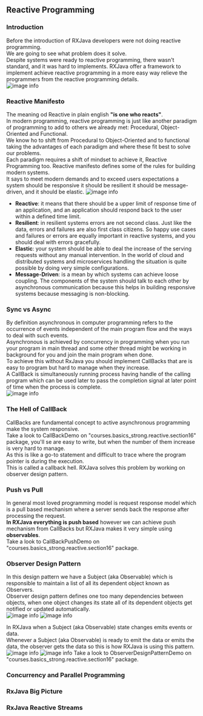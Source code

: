 ## Reactive Programming

### Introduction
Before the introduction of RXJava developers were not doing reactive programming.  
We are going to see what problem does it solve.  
Despite systems were ready to reactive programming, there wasn't standard, and it was hard to implements. RXJava offer a framework to implement achieve reactive programming in a more easy way relieve the programmers from the reactive programming details.   
![image info](./imgs/Schermata_20240903_102636.png "Mind Map")

### Reactive Manifesto
The meaning od Reactive in plain english **"is one who reacts"**.  
In modern programming, reactive programming is just like another paradigm of programming to add to others we already met: Procedural, Object-Oriented and Functional.  
We know ho to shift from Procedural to Object-Oriented and to functional taking the advantages of each paradigm and where these fit best to solve our problems.  
Each paradigm requires a shift of mindset to achieve it, Reactive Programming too. 
Reactive manifesto defines some of the rules for building modern systems.  
It says to meet modern demands and to exceed users expectations a system should be responsive it should be resilient it should be message-driven, and it should be elastic.
![image info](./imgs/Schermata_20240903_105243.png "Reactive Manifesto")
- **Reactive**: it means that there should be a upper limit of response time of an application, and an application should respond back to the user within a defined time limit.
- **Resilient**: in resilient systems errors are not second class. Just like the data, errors and failures are also first class citizens.
  So happy use cases and failures or errors are equally important in reactive systems, and you should deal with errors gracefully.
- **Elastic**: your system should be able to deal the increase of the serving requests without any manual intervention.
  In the world of cloud and distributed systems and microservices handling the situation is quite possible by doing very simple configurations.
- **Message-Driven**: is a mean by which systems can achieve loose coupling.
  The components of the system should talk to each other by asynchronous communication because this helps in building responsive systems because messaging is non-blocking.

### Sync vs Async
By definition asynchronous in computer programming refers to the occurrence of events independent of the main program flow and the ways to deal with such events.  
Asynchronous is achieved by concurrency in programming when you run your program in main thread and some other thread might be working in background for you and join the main program when done.  
To achieve this without RxJava you should implement CallBacks that are is easy to program but hard to manage when they increase.  
A CallBack is simultaneously running process having handle of the calling program which can be used later to pass the completion signal at later point of time when the process is complete.  
![image info](./imgs/Schermata_20240903_112422.png "Async CallBacks")

### The Hell of CallBack
CallBacks are fundamental concept to active asynchronous programming make the system responsive.  
Take a look to CallBackDemo on "courses.basics_strong.reactive.section16" package, you'll se are easy to write, but when the number of them increase is very hard to manage.  
As this is like a go-to statement and difficult to trace where the program pointer is during the execution.  
This is called a callback hell. RXJava solves this problem by working on observer design pattern.

### Push vs Pull
In general most loved programming model is request response model which is a pull based mechanism where a server sends back the response after processing the request.  
**In RXJava everything is push based** however we can achieve push mechanism from CallBacks but RXJava makes it very simple using **observables**.  
Take a look to CallBackPushDemo on "courses.basics_strong.reactive.section16" package.

### Observer Design Pattern
In this design pattern we have a Subject (aka Observable) which is responsible to maintain a list of all its dependent object known as Observers.  
Observer design pattern defines one too many dependencies between objects, when one object changes its state all of its dependent objects get notified or updated automatically.  
![image info](./imgs/Schermata_20240903_151022.png "Observer Design Pattern")
![image info](./imgs/Schermata_20240903_151724.png "Observer Design Pattern example")

In RXJava when a Subject (aka Observable) state changes emits events or data.  
Whenever a Subject (aka Observable) is ready to emit the data or emits the data, the observer gets the data so this is how RXJava is using this pattern.  
![image info](./imgs/Schermata_20240903_153204.png "Observer Design Pattern UML")
![image info](./imgs/Schermata_20240903_153418.png "Observer Design Pattern Sequence Diagram")
Take a look to ObserverDesignPatternDemo on "courses.basics_strong.reactive.section16" package.

### Concurrency and Parallel Programming

### RxJava Big Picture

### RxJava Reactive Streams